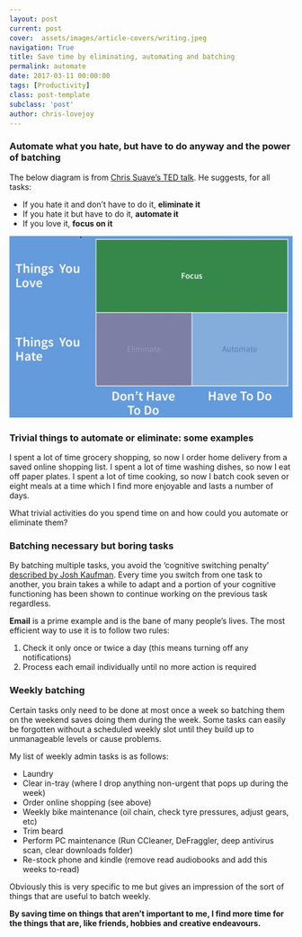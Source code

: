 ```yaml
---
layout: post
current: post
cover:  assets/images/article-covers/writing.jpeg
navigation: True
title: Save time by eliminating, automating and batching
permalink: automate
date: 2017-03-11 00:00:00
tags: [Productivity]
class: post-template
subclass: 'post'
author: chris-lovejoy
---
```



### Automate what you hate, but have to do anyway and the power of batching

The below diagram is from [Chris Suave’s TED talk](https://www.youtube.com/watch?v=3rbVQNTzCh8). He suggests, for all tasks:

-   If you hate it and don’t have to do it, **eliminate it**
-   If you hate it but have to do it, **automate it**
-   If you love it, **focus on it**

![automate](assets/images/article-images/automate.png)

### **Trivial things to automate or eliminate: some examples**

I spent a lot of time grocery shopping, so now I order home delivery from a saved online shopping list. I spent a lot of time washing dishes, so now I eat off paper plates. I spent a lot of time cooking, so now I batch cook seven or eight meals at a time which I find more enjoyable and lasts a number of days.

What trivial activities do you spend time on and how could you automate or eliminate them?

### **Batching necessary but boring tasks**

By batching multiple tasks, you avoid the ‘cognitive switching penalty’ [described by Josh Kaufman](https://sivers.org/book/PersonalMBA). Every time you switch from one task to another, you brain takes a while to adapt and a portion of your cognitive functioning has been shown to continue working on the previous task regardless.

**Email** is a prime example and is the bane of many people’s lives. The most efficient way to use it is to follow two rules:

1.  Check it only once or twice a day (this means turning off any notifications)
2.  Process each email individually until no more action is required

### Weekly batching

Certain tasks only need to be done at most once a week so batching them on the weekend saves doing them during the week. Some tasks can easily be forgotten without a scheduled weekly slot until they build up to unmanageable levels or cause problems.

My list of weekly admin tasks is as follows:

-   Laundry
-   Clear in-tray (where I drop anything non-urgent that pops up during the week)
-   Order online shopping (see above)
-   Weekly bike maintenance (oil chain, check tyre pressures, adjust gears, etc)
-   Trim beard
-   Perform PC maintenance (Run CCleaner, DeFraggler, deep antivirus scan, clear downloads folder)
-   Re-stock phone and kindle (remove read audiobooks and add this weeks to-read)

Obviously this is very specific to me but gives an impression of the sort of things that are useful to batch weekly.

**By saving time on things that aren’t important to me, I find more time for the things that are, like friends, hobbies and creative endeavours.**